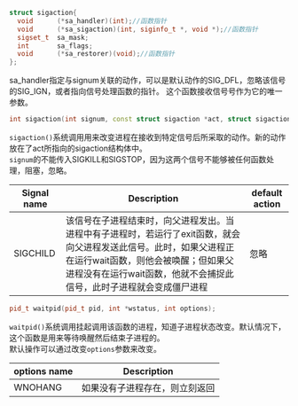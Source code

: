 ```cpp
struct sigaction{
  void      (*sa_handler)(int);//函数指针
  void      (*sa_sigaction)(int, siginfo_t *, void *);//函数指针
  sigset_t  sa_mask;
  int       sa_flags;
  void      (*sa_restorer)(void);//函数指针
};
```  
sa_handler指定与signum关联的动作，可以是默认动作的SIG_DFL，忽略该信号的SIG_IGN，或者指向信号处理函数的指针。 这个函数接收信号号作为它的唯一参数。  

```cpp
int sigaction(int signum, const struct sigaction *act, struct sigaction *old act);
```
`sigaction()`系统调用用来改变进程在接收到特定信号后所采取的动作。新的动作放在了act所指向的sigaction结构体中。  
`signum`的不能传入SIGKILL和SIGSTOP，因为这两个信号不能够被任何函数处理，阻塞，忽略。  

|Signal name| Description | default action|
|-----------|-------------|---------------|
|SIGCHILD   |该信号在子进程结束时，向父进程发出。当进程中有子进程时，若运行了exit函数，就会向父进程发送此信号。此时，如果父进程正在运行wait函数，则他会被唤醒；但如果父进程没有在运行wait函数，他就不会捕捉此信号，此时子进程就会变成僵尸进程|忽略|



```cpp
pid_t waitpid(pid_t pid, int *wstatus, int options);
```
`waitpid()`系统调用挂起调用该函数的进程，知道子进程状态改变。默认情况下，这个函数是用来等待唤醒然后结束子进程的。  
默认操作可以通过改变`options`参数来改变。 

|options name| Description|
|------------|------------|
|WNOHANG     |如果没有子进程存在，则立刻返回|

